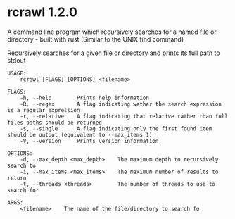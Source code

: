 # rcrawl 1.2.0

A command line program which recursively searches for a named file or directory - built with rust
(Similar to the UNIX find command)

Recursively searches for a given file or directory and prints its full path to stdout

```_
USAGE:
    rcrawl [FLAGS] [OPTIONS] <filename>

FLAGS:
    -h, --help        Prints help information
    -R, --regex       A flag indicating wether the search expression is a regular expression
    -r, --relative    A flag indicating that relative rather than full files paths should be returned
    -s, --single      A flag indicating only the first found item should be output (equivalent to --max_items 1)
    -V, --version     Prints version information

OPTIONS:
    -d, --max_depth <max_depth>    The maximum depth to recursively search to
    -i, --max_items <max_items>    The maximum number of results to return
    -t, --threads <threads>        The number of threads to use to search for

ARGS:
    <filename>    The name of the file/directory to search fo
```
